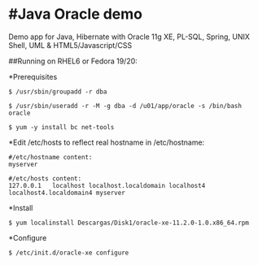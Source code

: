 #Java Oracle demo
==============

Demo app for Java, Hibernate with Oracle 11g XE, PL-SQL, Spring, UNIX Shell,  UML &amp; HTML5/Javascript/CSS



##Running on RHEL6 or Fedora 19/20:

*Prerequisites

```
$ /usr/sbin/groupadd -r dba

$ /usr/sbin/useradd -r -M -g dba -d /u01/app/oracle -s /bin/bash oracle

$ yum -y install bc net-tools
```

*Edit /etc/hosts to reflect real hostname in /etc/hostname:
```
#/etc/hostname content:
myserver

```

```
#/etc/hosts content:
127.0.0.1   localhost localhost.localdomain localhost4 localhost4.localdomain4 myserver
```

*Install
```
$ yum localinstall Descargas/Disk1/oracle-xe-11.2.0-1.0.x86_64.rpm 

```

*Configure
```
$ /etc/init.d/oracle-xe configure

```

